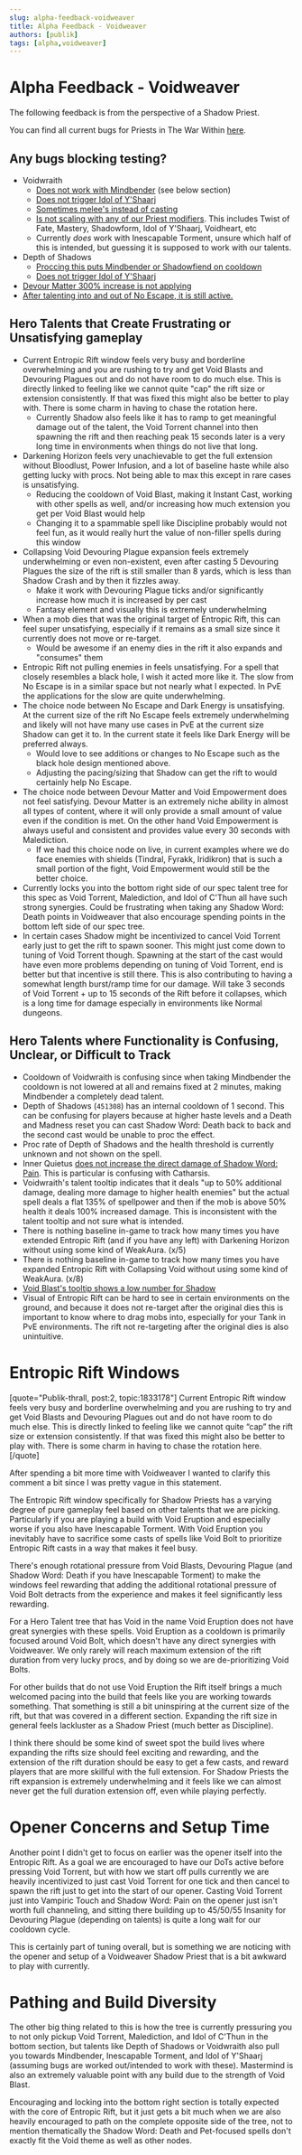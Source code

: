 ```yaml
---
slug: alpha-feedback-voidweaver
title: Alpha Feedback - Voidweaver
authors: [publik]
tags: [alpha,voidweaver]
---
```


# Alpha Feedback - Voidweaver
The following feedback is from the perspective of a Shadow Priest.

You can find all current bugs for Priests in The War Within [here](https://github.com/SimCMinMax/WoW-BugTracker/issues?q=is%3Aopen+is%3Aissue+label%3A%222-The+War+Within%22+label%3APriest).

## Any bugs blocking testing?
- Voidwraith
  - [Does not work with Mindbender](https://github.com/SimCMinMax/WoW-BugTracker/issues/1174) (see below section)
  - [Does not trigger Idol of Y'Shaarj](https://github.com/SimCMinMax/WoW-BugTracker/issues/1175)
  - [Sometimes melee's instead of casting](https://github.com/SimCMinMax/WoW-BugTracker/issues/1179)
  - [Is not scaling with any of our Priest modifiers](https://github.com/SimCMinMax/WoW-BugTracker/issues/1180). This includes Twist of Fate, Mastery, Shadowform, Idol of Y'Shaarj, Voidheart, etc
  - Currently _does_ work with Inescapable Torment, unsure which half of this is intended, but guessing it is supposed to work with our talents.
- Depth of Shadows
  - [Proccing this puts Mindbender or Shadowfiend on cooldown](https://github.com/SimCMinMax/WoW-BugTracker/issues/1172)
  - [Does not trigger Idol of Y'Shaarj](https://github.com/SimCMinMax/WoW-BugTracker/issues/1173)
- [Devour Matter 300% increase is not applying](https://github.com/SimCMinMax/WoW-BugTracker/issues/1176)
- [After talenting into and out of No Escape, it is still active.](https://github.com/SimCMinMax/WoW-BugTracker/issues/1178)

## Hero Talents that Create Frustrating or Unsatisfying gameplay
- Current Entropic Rift window feels very busy and borderline overwhelming and you are rushing to try and get Void Blasts and Devouring Plagues out and do not have room to do much else. This is directly linked to feeling like we cannot quite "cap" the rift size or extension consistently. If that was fixed this might also be better to play with. There is some charm in having to chase the rotation here.
  - Currently Shadow also feels like it has to ramp to get meaningful damage out of the talent, the Void Torrent channel into then spawning the rift and then reaching peak 15 seconds later is a very long time in environments when things do not live that long. 
- Darkening Horizon feels very unachievable to get the full extension without Bloodlust, Power Infusion, and a lot of baseline haste while also getting lucky with procs. Not being able to max this except in rare cases is unsatisfying.
  - Reducing the cooldown of Void Blast, making it Instant Cast, working with other spells as well, and/or increasing how much extension you get per Void Blast would help
  - Changing it to a spammable spell like Discipline probably would not feel fun, as it would really hurt the value of non-filler spells during this window
- Collapsing Void Devouring Plague expansion feels extremely underwhelming or even non-existent, even after casting 5 Devouring Plagues the size of the rift is still smaller than 8 yards, which is less than Shadow Crash and by then it fizzles away.
  - Make it work with Devouring Plague ticks and/or significantly increase how much it is increased by per cast
  - Fantasy element and visually this is extremely underwhelming
- When a mob dies that was the original target of Entropic Rift, this can feel super unsatisfying, especially if it remains as a small size since it currently does not move or re-target.
  - Would be awesome if an enemy dies in the rift it also expands and "consumes" them 
- Entropic Rift not pulling enemies in feels unsatisfying. For a spell that closely resembles a black hole, I wish it acted more like it. The slow from No Escape is in a similar space but not nearly what I expected. In PvE the applications for the slow are quite underwhelming.
- The choice node between No Escape and Dark Energy is unsatisfying. At the current size of the rift No Escape feels extremely underwhelming and likely will not have many use cases in PvE at the current size Shadow can get it to. In the current state it feels like Dark Energy will be preferred always.
  -  Would love to see additions or changes to No Escape such as the black hole design mentioned above.
  -  Adjusting the pacing/sizing that Shadow can get the rift to would certainly help No Escape.
- The choice node between Devour Matter and Void Empowerment does not feel satisfying. Devour Matter is an extremely niche ability in almost all types of content, where it will only provide a small amount of value even if the condition is met. On the other hand Void Empowerment is always useful and consistent and provides value every 30 seconds with Malediction.
  - If we had this choice node on live, in current examples where we do face enemies with shields (Tindral, Fyrakk, Iridikron) that is such a small portion of the fight, Void Empowerment would still be the better choice.
- Currently locks you into the bottom right side of our spec talent tree for this spec as Void Torrent, Malediction, and Idol of C'Thun all have such strong synergies. Could be frustrating when taking any Shadow Word: Death points in Voidweaver that also encourage spending points in the bottom left side of our spec tree.
- In certain cases Shadow might be incentivized to cancel Void Torrent early just to get the rift to spawn sooner. This might just come down to tuning of Void Torrent though. Spawning at the start of the cast would have even more problems depending on tuning of Void Torrent, end is better but that incentive is still there. This is also contributing to having a somewhat length burst/ramp time for our damage. Will take 3 seconds of Void Torrent + up to 15 seconds of the Rift before it collapses, which is a long time for damage especially in environments like Normal dungeons.

## Hero Talents where Functionality is Confusing, Unclear, or Difficult to Track
- Cooldown of Voidwraith is confusing since when taking Mindbender the cooldown is not lowered at all and remains fixed at 2 minutes, making Mindbender a completely dead talent.
- Depth of Shadows (`451308`) has an internal cooldown of 1 second. This can be confusing for players because at higher haste levels and a Death and Madness reset you can cast Shadow Word: Death back to back and the second cast would be unable to proc the effect.
- Proc rate of Depth of Shadows and the health threshold is currently unknown and not shown on the spell.
- Inner Quietus [does not increase the direct damage of Shadow Word: Pain](https://github.com/SimCMinMax/WoW-BugTracker/issues/1177). This is particular is confusing with Catharsis.
- Voidwraith's talent tooltip indicates that it deals "up to 50% additional damage, dealing more damage to higher health enemies" but the actual spell deals a flat 135% of spellpower and then if the mob is above 50% health it deals 100% increased damage. This is inconsistent with the talent tooltip and not sure what is intended.
- There is nothing baseline in-game to track how many times you have extended Entropic Rift (and if you have any left) with Darkening Horizon without using some kind of WeakAura. (x/5)
- There is nothing baseline in-game to track how many times you have expanded Entropic Rift with Collapsing Void without using some kind of WeakAura. (x/8)
- [Void Blast's tooltip shows a low number for Shadow](https://github.com/SimCMinMax/WoW-BugTracker/issues/1185)
- Visual of Entropic Rift can be hard to see in certain environments on the ground, and because it does not re-target after the original dies this is important to know where to drag mobs into, especially for your Tank in PvE environments. The rift not re-targeting after the original dies is also unintuitive.

# Entropic Rift Windows
[quote="Publik-thrall, post:2, topic:1833178"]
Current Entropic Rift window feels very busy and borderline overwhelming and you are rushing to try and get Void Blasts and Devouring Plagues out and do not have room to do much else. This is directly linked to feeling like we cannot quite “cap” the rift size or extension consistently. If that was fixed this might also be better to play with. There is some charm in having to chase the rotation here.
[/quote]

After spending a bit more time with Voidweaver I wanted to clarify this comment a bit since I was pretty vague in this statement.

The Entropic Rift window specifically for Shadow Priests has a varying degree of pure gameplay feel based on other talents that we are picking. Particularly if you are playing a build with Void Eruption and especially worse if you also have Inescapable Torment. With Void Eruption you inevitably have to sacrifice some casts of spells like Void Bolt to prioritize Entropic Rift casts in a way that makes it feel busy. 

There's enough rotational pressure from Void Blasts, Devouring Plague (and Shadow Word: Death if you have Inescapable Torment) to make the windows feel rewarding that adding the additional rotational pressure of Void Bolt detracts from the experience and makes it feel significantly less rewarding. 

For a Hero Talent tree that has Void in the name Void Eruption does not have great synergies with these spells. Void Eruption as a cooldown is primarily focused around Void Bolt, which doesn't have any direct synergies with Voidweaver. We only rarely will reach maximum extension of the rift duration from very lucky procs, and by doing so we are de-prioritizing Void Bolts.

For other builds that do not use Void Eruption the Rift itself brings a much welcomed pacing into the build that feels like you are working towards something. That something is still a bit uninspiring at the current size of the rift, but that was covered in a different section. Expanding the rift size in general feels lackluster as a Shadow Priest (much better as Discipline).

I think there should be some kind of sweet spot the build lives where expanding the rifts size should feel exciting and rewarding, and the extension of the rift duration should be easy to get a few casts, and reward players that are more skillful with the full extension. For Shadow Priests the rift expansion is extremely underwhelming and it feels like we can almost never get the full duration extension off, even while playing perfectly.

# Opener Concerns and Setup Time
Another point I didn't get to focus on earlier was the opener itself into the Entropic Rift. As a goal we are encouraged to have our DoTs active before pressing Void Torrent, but with how we start off pulls currently we are heavily incentivized to just cast Void Torrent for one tick and then cancel to spawn the rift just to get into the start of our opener. Casting Void Torrent just into Vampiric Touch and Shadow Word: Pain on the opener just isn't worth full channeling, and sitting there building up to 45/50/55 Insanity for Devouring Plague (depending on talents) is quite a long wait for our cooldown cycle.

This is certainly part of tuning overall, but is something we are noticing with the opener and setup of a Voidweaver Shadow Priest that is a bit awkward to play with currently.

# Pathing and Build Diversity
The other big thing related to this is how the tree is currently pressuring you to not only pickup Void Torrent, Malediction, and Idol of C'Thun in the bottom section, but talents like Depth of Shadows or Voidwraith also pull you towards Mindbender, Inescapable Torment, and Idol of Y'Shaarj (assuming bugs are worked out/intended to work with these). Mastermind is also an extremely valuable point with any build due to the strength of Void Blast. 

Encouraging and locking into the bottom right section is totally expected with the core of Entropic Rift, but it just gets a bit much when we are also heavily encouraged to path on the complete opposite side of the tree, not to mention thematically the Shadow Word: Death and Pet-focused spells don't exactly fit the Void theme as well as other nodes.